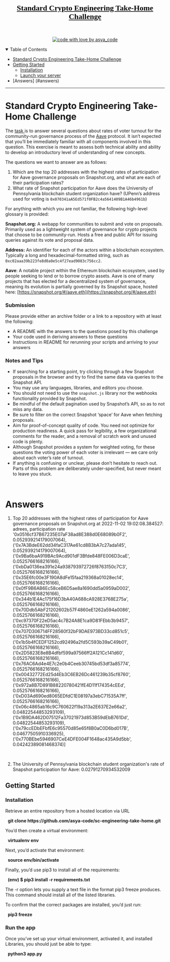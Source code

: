 <h1 align="center">
  <a href="https://github.com/asya-code/sc-engineering-take-home.git">
    <!-- Please provide path to your logo here -->
    <div style="font-family: 'Shadows Into Light', cursive; font-size: x-large; color: Black">Standard Crypto Engineering Take-Home Challenge</div>
  </a>
</h1>

<div align="center">
<br />

[![code with love by asya_code](https://img.shields.io/badge/%3C%2F%3E%20with%20%E2%99%A5%20by-asya_code-ff1414.svg?style=flat-square)](https://github.com/asya-code)

</div>

<details open="open">
<summary>Table of Contents</summary>

- [Standard Crypto Engineering Take-Home Challenge](#challenge)
- [Getting Started](#getting-started)
  - [Installation](#installation)
  - [Launch your server](#launch-your-server)
- [Answers] (#answers)
</details>

---

# Standard Crypto Engineering Take-Home Challenge 
<p>

The <a href="https://standardcrypto.notion.site/Standard-Crypto-Engineering-Take-Home-Challenge-0b1607b9f5e94252bba050a3f0587260"> task </a> is to answer several questions about rates of voter turnout for the community-run governance process of the [Aave](https://aave.com/) protocol. It isn’t expected that you’ll be immediately familiar with all components involved in this question. This exercise is meant to assess both technical ability and ability to develop an introductory level of understanding of new concepts.

The questions we want to answer are as follows:

1. Which are the top 20 addresses with the highest rates of participation for Aave governance proposals on Snapshot.org, and what are each of their participation rates?
2. What rate of Snapshot participation for Aave does the University of Pennsylvania blockchain student organization have? (UPenn’s address used for voting is `0x070341aA5Ed571f0FB2c4a5641409B1A46b4961b`)

For anything with which you are not familiar, the following high-level glossary is provided:

**Snapshot.org:** A webapp for communities to submit and vote on proposals. Primarily used as a lightweight system of governance for crypto projects that choose to be community-run. Hosts a free and public API for issuing queries against its vote and proposal data.

**Address:** An identifier for each of the actors within a blockchain ecosystem. Typically a long and hexadecimal-formatted string, such as `0xc02aaa39b223fe8d0a0e5c4f27ead9083c756cc2`.

**Aave**: A notable project within the Ethereum blockchain ecosystem, used by people seeking to lend or to borrow crypto assets. Aave is one of many projects that has elected for a decentralized system of governance, meaning its evolution is partially governed by its Snapshot space, hosted here: [https://snapshot.org/#/aave.eth](https://snapshot.org/#/aave.eth)

### Submission

Please provide either an archive folder or a link to a repository with at least the following:

- A README with the answers to the questions posed by this challenge
- Your code used in deriving answers to these questions
- Instructions in README for rerunning your scripts and arriving to your answers

### Notes and Tips

- If searching for a starting point, try clicking through a few Snapshot proposals in the browser and try to find the same data via queries to the Snapshot API.
- You may use any languages, libraries, and editors you choose.
- You should not need to use the `snapshot.js` library nor the webhooks functionality provided by Snapshot.
- Be mindful of the default pagination used by Snapshot’s API, so as to not miss any data.
- Be sure to filter on the correct Snapshot ‘space’ for Aave when fetching proposals.
- Aim for proof-of-concept quality of code. You need not optimize for production readiness. A quick pass for legibility, a few organizational comments for the reader, and a removal of scratch work and unused code is plenty.
- Although Snapshot provides a system for weighted voting, for these questions the voting power of each voter is irrelevant — we care only about each voter’s rate of turnout.
- If anything is confusing or unclear, please don’t hesitate to reach out. Parts of this problem are deliberately under-specified, but never meant to leave you stuck.

<br>

# Answers
1. Top 20 addresses with the highest rates of participation for Aave governance proposals on Snapshot.org at 2022-11-02 19:02:08.384527:
adrees, participation rate
'0x0516cf37B67235E07aF38ad8E388d0E68089b0F2', 0.052939214179007064), ('0x7A3BdeE62dd34faC317Ae61cd8B3bA7c27ada145', 0.052939214179007064), ('0x9Ba6baA919BAc9Acd901dF3Bfde848FE006D3caE', 0.0525766168216166), ('0xbDa0136ea391e24a938793972726f8763150c7C3', 0.0525766168216166), ('0x35E6fc00e3F190A8dFe15faa219368a01028ec14', 0.0525766168216166), ('0x0fF9B6AB6Ec58ceB6D5ae8a1690dd5a0959aD002', 0.0525766168216166), ('0x344b1E4Ac175f16D3bA40A688cA928E3768E275a', 0.0525766168216166), ('0x70Ddb5AbF21202602b57F4860eE1262a594a0086', 0.0525766168216166), ('0xc97370F22eD5ac4c7B24A8E1ca9D81FEbb3b9457', 0.0525766168216166), ('0x707D306714FF28560f32bF9DAE973BD33cd851c5', 0.0525766168216166), ('0x1b5b4fCEDF1252cd92496a2fd5C593b39aC49b01', 0.0525766168216166), ('0x2D5823E8e8B4dfbf599a97566ff2A121Cc141d60', 0.0525766168216166), ('0x76AC6Ad4e4E7c2e0b4Ceeb30745bd53df3a85774', 0.0525766168216166), ('0x00432772Ed25d4Eb3C6EB26Dc461239b35cf8760', 0.0525766168216166), ('0x972a8B7D891B88220780421fE4D11f174354cEEd', 0.0525766168216166), ('0xD03Ad690ed8065EDfdC1E08197a3ebC71535A7ff', 0.0525766168216166), ('0x06c4865ab16c9C760622f19a313a2E637E2e66a2', 0.04822544853293109), ('0x1B9DA462D07512Fa37021973d853B59dEbB761Dd', 0.04822544853293109), ('0x79ccEDbEFbfE6c95570d85e65f8B0aC0D6bd017B', 0.04677505910336925), ('0x770BEbe5946907CeE4DFE004F1648ac435A9d5bb', 0.04242389081468374)]
<br>

2. The University of Pennsylvania blockchain student organization's rate of Snapshot participation for Aave:
0.02791270934532009


## Getting Started

### Installation

Retrieve an entire repository from a hosted location via URL
<br>
<p> &nbsp <b> git clone https://github.com/asya-code/sc-engineering-take-home.git </b> </p>

You’d then create a virtual environment:

<p> &nbsp <b> virtualenv env </b> </p>

Next, you’d activate that environment:
<br>

<p> &nbsp <b> source env/bin/activate </b> </p>

Finally, you’d use pip3 to install all of the requirements:
<br>

<p> &nbsp <b> (env) $ pip3 install -r requirements.txt </b> </p>
The -r option lets you supply a text file in the format pip3 freeze produces. This command should install all of the listed libraries.

To confirm that the correct packages are installed, you’d just run:
<br>

<p> &nbsp <b> pip3 freeze </b> </p>

### Run the app

Once you’ve set up your virtual environment, activated it, and installed Libraries, you should just be able to type:
<br>
<p> &nbsp <b> python3 app.py </b> </p>

